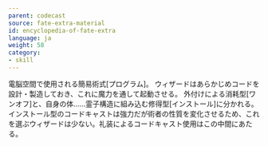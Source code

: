 ```yaml
---
parent: codecast
source: fate-extra-material
id: encyclopedia-of-fate-extra
language: ja
weight: 58
category:
- skill
---
```


電脳空間で使用される簡易術式[プログラム]。
ウィザードはあらかじめコードを設計・製造しておき、これに魔力を通して起動させる。
外付けによる消耗型[ワンオフ]と、自身の体……霊子構造に組み込む修得型[インストール]に分かれる。
インストール型のコードキャストは強力だが術者の性質を変化させるため、これを選ぶウィザードは少ない。礼装によるコードキャスト使用はこの中間にあたる。
